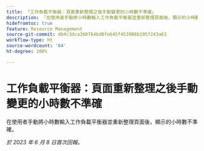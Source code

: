 ```yaml
---
title: 「工作負載平衡器：頁面重新整理之後手動變更的小時數不準確」
description: 「在使用者手動將小時數輸入工作負載平衡器並重新整理頁面後，顯示的小時數不準確。」
hidefromtoc: true
feature: Resource Management
source-git-commit: db4c3dca360764bd0fe645f453908b195f243a63
workflow-type: ht
source-wordcount: '64'
ht-degree: 100%

---
```



# 工作負載平衡器：頁面重新整理之後手動變更的小時數不準確

在使用者手動將小時數輸入工作負載平衡器並重新整理頁面後，顯示的小時數不準確。

_於 2023 年 6 月 8 日首次回報。_
